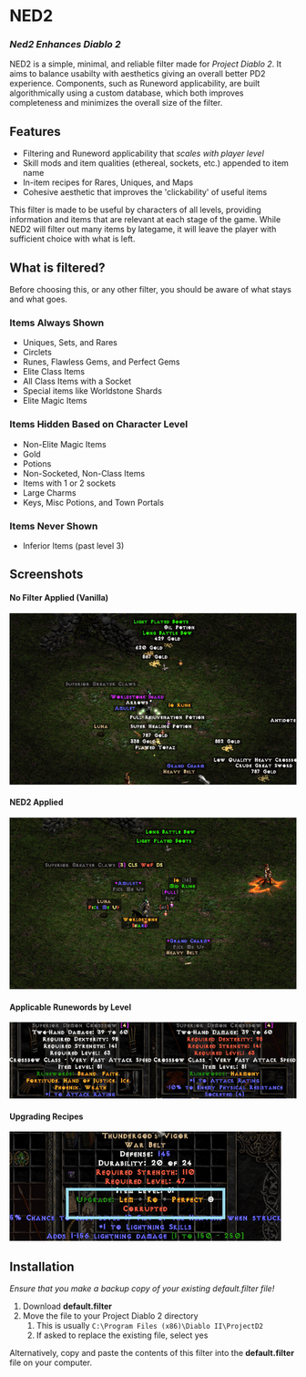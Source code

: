 # NED2
### _Ned2 Enhances Diablo 2_

NED2 is a simple, minimal, and reliable filter made for *Project Diablo 2*. It aims to balance usabilty with aesthetics giving an overall better PD2 experience. Components, such as Runeword applicability, are built algorithmically using a custom database, which both improves completeness and minimizes the overall size of the filter.

## Features

- Filtering and Runeword applicability that *scales with player level*
- Skill mods and item qualities (ethereal, sockets, etc.) appended to item name
- In-item recipes for Rares, Uniques, and Maps
- Cohesive aesthetic that improves the 'clickability' of useful items

This filter is made to be useful by characters of all levels, providing information and items that are relevant at each stage of the game. While NED2 will filter out many items by lategame, it will leave the player with sufficient choice with what is left. 

## What is filtered?

Before choosing this, or any other filter, you should be aware of what stays and what goes. 

### Items Always Shown

- Uniques, Sets, and Rares
- Circlets
- Runes, Flawless Gems, and Perfect Gems
- Elite Class Items
- All Class Items with a Socket
- Special items like Worldstone Shards
- Elite Magic Items 

### Items Hidden Based on Character Level
- Non-Elite Magic Items
- Gold
- Potions
- Non-Socketed, Non-Class Items
- Items with 1 or 2 sockets
- Large Charms
- Keys, Misc Potions, and Town Portals

### Items Never Shown
- Inferior Items (past level 3)

## Screenshots
#### No Filter Applied (Vanilla)
![No Filter (ie. Vanilla)](images/no-filter.png)
#### NED2 Applied
![NED2 Applied](images/filter.png)
#### Applicable Runewords by Level
![Applicable Runewords by Level](images/runewords.png)
#### Upgrading Recipes
![Upgrading Recipes](images/upgrading.png)

## Installation
*Ensure that you make a backup copy of your existing default.filter file!*
1. Download **default.filter**
2. Move the file to your Project Diablo 2 directory
   1. This is usually `C:\Program Files (x86)\Diablo II\ProjectD2`
   2. If asked to replace the existing file, select yes

Alternatively, copy and paste the contents of this filter into the **default.filter** file on your computer.
